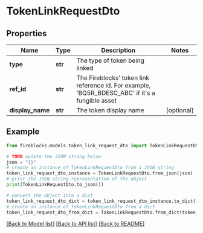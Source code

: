 # TokenLinkRequestDto


## Properties

Name | Type | Description | Notes
------------ | ------------- | ------------- | -------------
**type** | **str** | The type of token being linked | 
**ref_id** | **str** | The Fireblocks&#39; token link reference id. For example, &#39;BQ5R_BDESC_ABC&#39; if it&#39;s a fungible       asset | 
**display_name** | **str** | The token display name | [optional] 

## Example

```python
from fireblocks.models.token_link_request_dto import TokenLinkRequestDto

# TODO update the JSON string below
json = "{}"
# create an instance of TokenLinkRequestDto from a JSON string
token_link_request_dto_instance = TokenLinkRequestDto.from_json(json)
# print the JSON string representation of the object
print(TokenLinkRequestDto.to_json())

# convert the object into a dict
token_link_request_dto_dict = token_link_request_dto_instance.to_dict()
# create an instance of TokenLinkRequestDto from a dict
token_link_request_dto_from_dict = TokenLinkRequestDto.from_dict(token_link_request_dto_dict)
```
[[Back to Model list]](../README.md#documentation-for-models) [[Back to API list]](../README.md#documentation-for-api-endpoints) [[Back to README]](../README.md)


